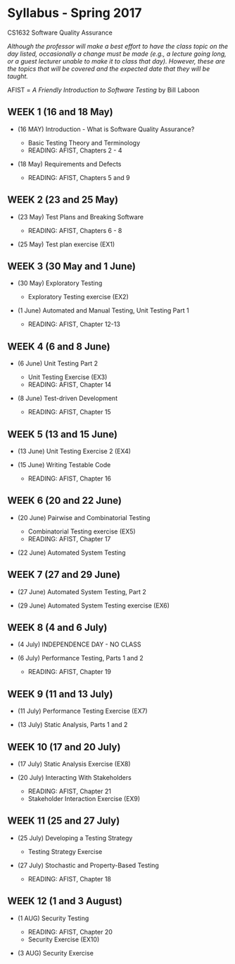 # Syllabus - Spring 2017
CS1632 Software Quality Assurance

_Although the professor will make a best effort to have the class topic on the day listed, occasionally a change must be made (e.g., a lecture going long, or a guest lecturer unable to make it to class that day).  However, these are the topics that will be covered and the expected date that they will be taught._

AFIST = _A Friendly Introduction to Software Testing_ by Bill Laboon

## WEEK 1 (16 and 18 May)
* (16 MAY) Introduction - What is Software Quality Assurance?
  * Basic Testing Theory and Terminology
  * READING: AFIST, Chapters 2 - 4

* (18 May) Requirements and Defects
  * READING: AFIST, Chapters 5 and 9

## WEEK 2 (23 and 25 May)

* (23 May) Test Plans and Breaking Software
  * READING: AFIST, Chapters 6 - 8

* (25 May) Test plan exercise (EX1)

## WEEK 3 (30 May and 1 June)

* (30 May) Exploratory Testing
  * Exploratory Testing exercise (EX2)

* (1 June) Automated and Manual Testing, Unit Testing Part 1
  * READING: AFIST, Chapter 12-13

## WEEK 4 (6 and 8 June)

* (6 June) Unit Testing Part 2
  * Unit Testing Exercise (EX3)
  * READING: AFIST, Chapter 14

* (8 June) Test-driven Development
  * READING: AFIST, Chapter 15

## WEEK 5 (13 and 15 June)

* (13 June) Unit Testing Exercise 2 (EX4)

* (15 June) Writing Testable Code
  * READING: AFIST, Chapter 16

## WEEK 6 (20 and 22 June)

* (20 June) Pairwise and Combinatorial Testing
  * Combinatorial Testing exercise (EX5)
  * READING: AFIST, Chapter 17

* (22 June) Automated System Testing

## WEEK 7 (27 and 29 June)

* (27 June) Automated System Testing, Part 2

* (29 June) Automated System Testing exercise (EX6)

## WEEK 8 (4 and 6 July)

* (4 July) INDEPENDENCE DAY - NO CLASS

* (6 July) Performance Testing, Parts 1 and 2
  * READING: AFIST, Chapter 19

## WEEK 9 (11 and 13 July)

* (11 July) Performance Testing Exercise (EX7)

* (13 July) Static Analysis, Parts 1 and 2

## WEEK 10 (17 and 20 July)

* (17 July) Static Analysis Exercise (EX8)

* (20 July) Interacting With Stakeholders
  * READING: AFIST, Chapter 21
  * Stakeholder Interaction Exercise (EX9)

## WEEK 11 (25 and 27 July)

* (25 July) Developing a Testing Strategy
  * Testing Strategy Exercise

* (27 July) Stochastic and Property-Based Testing
  * READING: AFIST, Chapter 18

## WEEK 12 (1 and 3 August)

* (1 AUG) Security Testing
  * READING: AFIST, Chapter 20
  * Security Exercise (EX10)

* (3 AUG) Security Exercise







